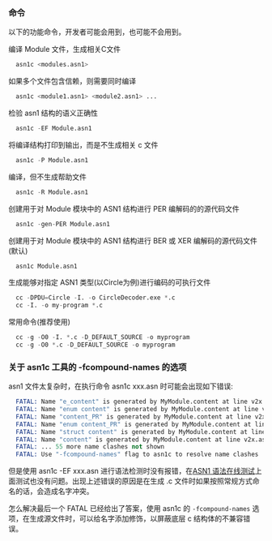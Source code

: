 
### 命令

以下的功能命令，开发者可能会用到，也可能不会用到。

编译 Module 文件，生成相关C文件
```s
  asn1c <modules.asn1>
```

如果多个文件包含信赖，则需要同时编译
```s
  asn1c <module1.asn1> <module2.asn1> ...
```

检验 asn1 结构的语义正确性
```s
  asn1c -EF Module.asn1
```

将编译结构打印到输出，而是不生成相关 c 文件
```s
  asn1c -P Module.asn1
```

编译，但不生成帮助文件
```s
  asn1c -R Module.asn1
```

创建用于对 Module 模块中的 ASN1 结构进行 PER 编解码的的源代码文件
```s
  asn1c -gen-PER Module.asn1
```

创建用于对 Module 模块中的 ASN1 结构进行 BER 或 XER 编解码的源代码文件(默认)
```s
  asn1c Module.asn1
```

生成能够对指定 ASN1 类型(以Circle为例)进行编码的可执行文件
```s
  cc -DPDU=Circle -I. -o CircleDecoder.exe *.c
  cc -I. -o my-program *.c
```

常用命令(推荐使用)
```s
  cc -g -O0 -I. *.c -D_DEFAULT_SOURCE -o myprogram
  cc -g -O0 *.c -D_DEFAULT_SOURCE -o myprogram
```

### 关于 asn1c 工具的 -fcompound-names 的选项

asn1 文件太复杂时，在执行命令 asn1c xxx.asn 时可能会出现如下错误:
```s
  FATAL: Name "e_content" is generated by MyModule.content at line v2x.asn:2609 and MyModule.content at line v2x.asn:2627
  FATAL: Name "enum content" is generated by MyModule.content at line v2x.asn:2609 and MyModule.content at line v2x.asn:2627
  FATAL: Name "content_PR" is generated by MyModule.content at line v2x.asn:2609 and MyModule.content at line v2x.asn:2627
  FATAL: Name "enum content_PR" is generated by MyModule.content at line v2x.asn:2609 and MyModule.content at line v2x.asn:2627
  FATAL: Name "struct content" is generated by MyModule.content at line v2x.asn:2609 and MyModule.content at line v2x.asn:2627
  FATAL: Name "content" is generated by MyModule.content at line v2x.asn:2609 and MyModule.content at line v2x.asn:2627
  FATAL: ... 55 more name clashes not shown
  FATAL: Use "-fcompound-names" flag to asn1c to resolve name clashes
```
但是使用 asn1c -EF xxx.asn 进行语法检测时没有报错，在[ASN1 语法在线测试](https://asn1.io/asn1playground/)上面测试也没有问题。出现上述错误的原因是在生成 .c 文件时如果按照常规方式命名的话，会造成名字冲突。  

怎么解决最后一个 FATAL 已经给出了答案，使用 asn1c 的 `-fcompound-names` 选项，在生成源文件时，可以给名字添加修饰，以屏蔽底层 c 结构体的不兼容错误。
